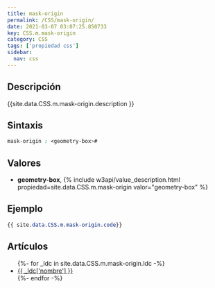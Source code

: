 ```yaml
---
title: mask-origin
permalink: /CSS/mask-origin/
date: 2021-03-07 03:07:25.850733
key: CSS.m.mask-origin
category: CSS
tags: ['propiedad css']
sidebar: 
  nav: css
---
```


## Descripción
{{site.data.CSS.m.mask-origin.description }}

## Sintaxis
~~~css
mask-origin : <geometry-box>#
~~~

## Valores
* **geometry-box**,  {% include w3api/value_description.html propiedad=site.data.CSS.m.mask-origin valor="geometry-box" %}

## Ejemplo
~~~css
{{ site.data.CSS.m.mask-origin.code}}
~~~

## Artículos
<ul>
{%- for _ldc in site.data.CSS.m.mask-origin.ldc -%}
   <li>
       <a href="{{_ldc['url'] }}">{{ _ldc['nombre'] }}</a>
   </li>
{%- endfor -%}
</ul>
